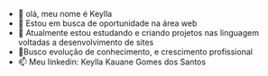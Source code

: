 - 👋 olá, meu nome é Keylla
- 👀 Estou em busca de oportunidade na área web
- 🌱 Atualmente estou estudando e criando projetos nas linguagem voltadas a desenvolvimento de sites
- 💞️Busco evolução de conhecimento, e crescimento profissional
- 📫 Meu linkedin: Keylla Kauane Gomes dos Santos
